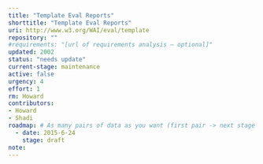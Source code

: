 ```yaml
---
title: "Template Eval Reports"
shorttitle: "Template Eval Reports"
uri: http://www.w3.org/WAI/eval/template
repository: ""
#requirements: "[url of requirements analysis – optional]"
updated: 2002
status: "needs update"
current-stage: maintenance
active: false
urgency: 4
effort: 1
rm: Howard
contributors:
- Howard
- Shadi
roadmap: # As many pairs of data as you want (first pair -> next stage in the tool)
  - date: 2015-6-24
    stage: draft
note: 
---
```


